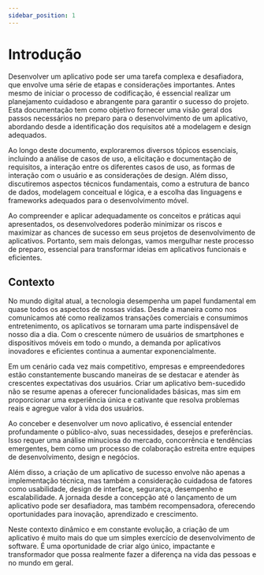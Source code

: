 ```yaml
---
sidebar_position: 1
---
```


# Introdução

Desenvolver um aplicativo pode ser uma tarefa complexa e desafiadora, que envolve
uma série de etapas e considerações importantes. Antes mesmo de iniciar o processo
de codificação, é essencial realizar um planejamento cuidadoso e abrangente para
garantir o sucesso do projeto. Esta documentação tem como objetivo fornecer uma
visão geral dos passos necessários no preparo para o desenvolvimento de um
aplicativo, abordando desde a identificação dos requisitos até a modelagem e design
adequados.

Ao longo deste documento, exploraremos diversos tópicos essenciais, incluindo a
análise de casos de uso, a elicitação e documentação de requisitos, a interação entre
os diferentes casos de uso, as formas de interação com o usuário e as considerações
de design. Além disso, discutiremos aspectos técnicos fundamentais, como a estrutura
de banco de dados, modelagem conceitual e lógica, e a escolha das linguagens e
frameworks adequados para o desenvolvimento móvel.

Ao compreender e aplicar adequadamente os conceitos e práticas aqui apresentados,
os desenvolvedores poderão minimizar os riscos e maximizar as chances de sucesso
em seus projetos de desenvolvimento de aplicativos. Portanto, sem mais delongas,
vamos mergulhar neste processo de preparo, essencial para transformar ideias em
aplicativos funcionais e eficientes.

## Contexto

No mundo digital atual, a tecnologia desempenha um papel fundamental em quase todos os aspectos de nossas vidas. Desde a maneira como nos comunicamos até como realizamos transações comerciais e consumimos entretenimento, os aplicativos se tornaram uma parte indispensável de nosso dia a dia. Com o crescente número de usuários de smartphones e dispositivos móveis em todo o mundo, a demanda por aplicativos inovadores e eficientes continua a aumentar exponencialmente.

Em um cenário cada vez mais competitivo, empresas e empreendedores estão constantemente buscando maneiras de se destacar e atender às crescentes expectativas dos usuários. Criar um aplicativo bem-sucedido não se resume apenas a oferecer funcionalidades básicas, mas sim em proporcionar uma experiência única e cativante que resolva problemas reais e agregue valor à vida dos usuários.

Ao conceber e desenvolver um novo aplicativo, é essencial entender profundamente o público-alvo, suas necessidades, desejos e preferências. Isso requer uma análise minuciosa do mercado, concorrência e tendências emergentes, bem como um processo de colaboração estreita entre equipes de desenvolvimento, design e negócios.

Além disso, a criação de um aplicativo de sucesso envolve não apenas a implementação técnica, mas também a consideração cuidadosa de fatores como usabilidade, design de interface, segurança, desempenho e escalabilidade. A jornada desde a concepção até o lançamento de um aplicativo pode ser desafiadora, mas também recompensadora, oferecendo oportunidades para inovação, aprendizado e crescimento.

Neste contexto dinâmico e em constante evolução, a criação de um aplicativo é muito mais do que um simples exercício de desenvolvimento de software. É uma oportunidade de criar algo único, impactante e transformador que possa realmente fazer a diferença na vida das pessoas e no mundo em geral.